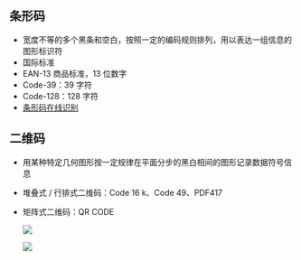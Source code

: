 ## 条形码

-   宽度不等的多个黑条和空白，按照一定的编码规则排列，用以表达一组信息的图形标识符
-   国际标准
-   EAN-13 商品标准，13 位数字
-   Code-39：39 字符
-   Code-128：128 字符
-   [条形码在线识别](https://online-barcode-reader.inliteresearch.com/)

## 二维码

-   用某种特定几何图形按一定规律在平面分步的黑白相间的图形记录数据符号信息
-   堆叠式 / 行排式二维码：Code 16 k、Code 49、PDF417
-   矩阵式二维码：QR CODE

    ![](/misc/encode/figure/qr1.jpg)

    ![](/misc/encode/figure/qr2.jpg)
